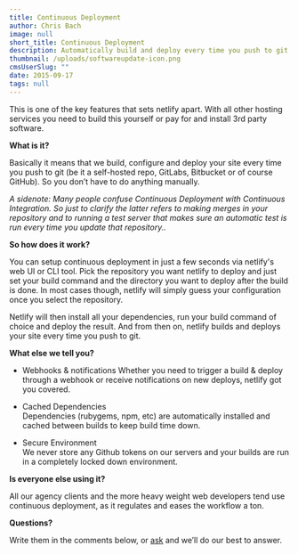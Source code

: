 ```yaml
---
title: Continuous Deployment
author: Chris Bach
image: null
short_title: Continuous Deployment
description: Automatically build and deploy every time you push to git. All part of netlify.
thumbnail: /uploads/softwareupdate-icon.png
cmsUserSlug: ""
date: 2015-09-17
tags: null
---
```


This is one of the key features that sets netlify apart. With all other hosting services you need to build this yourself or pay for and install 3rd party software.

 **What is it?**

Basically it means that we build, configure and deploy your site every time you push to git (be it a self-hosted repo, GitLabs, Bitbucket or of course GitHub). So you don’t have to do anything manually.

 _A sidenote: Many people confuse Continuous Deployment with Continuous Integration. So just to clarify the latter refers to making merges in your repository and to running a test server that makes sure an automatic test is run every time you update that repository.._

 <!-- excerpt -->


 **So how does it work?**

You can setup continuous deployment in just a few seconds via netlify's web UI or CLI tool. Pick the repository you want netlify to deploy and just set your build command and the directory you want to deploy after the build is done. In most cases though, netlify will simply guess your configuration once you select the repository.

 Netlify will then install all your dependencies, run your build command of choice and deploy the result. And from then on, netlify builds and deploys your site every time you push to git.

 **What else we tell you?**

* Webhooks &amp; notifications
Whether you need to trigger a build &amp; deploy through a webhook or receive notifications on new deploys, netlify got you covered.

* Cached Dependencies  
  Dependencies (rubygems, npm, etc) are automatically installed and cached between builds to keep build time down.

 * Secure Environment  
   We never store any Github tokens on our servers and your builds are run in a completely locked down environment.


 **Is everyone else using it?**

All our agency clients and the more heavy weight web developers tend use continuous deployment, as it regulates and eases the workflow a ton.

 **Questions?**

Write them in the comments below, or [ask](https://www.netlify.com/contact) and we’ll do our best to answer.
